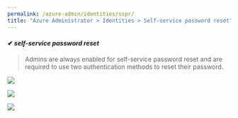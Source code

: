 ```yaml
---
permalink: /azure-admin/identities/sspr/
title: "Azure Administrator > Identities > Self-service password reset"
---
```

#### ✔ _self-service password reset_

> Admins are always enabled for self-service password reset and are required to use two authentication methods to reset their password.

![](/study-reference/assets/images/identities/5.1.png)

![](/study-reference/assets/images/identities/5.2.png)

![](/study-reference/assets/images/identities/5.3.png)